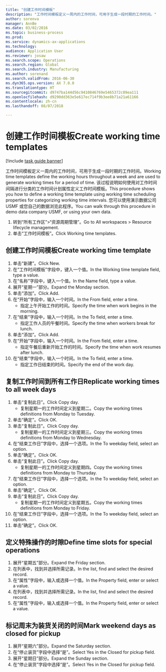 ```yaml
--- 
title: "创建工作时间模板"
description: "工作时间模板定义一周内的工作时间，可用于生成一段时期的工作时间。"
author: sorenva
manager: AnnBe
ms.date: 03/02/2016
ms.topic: business-process
ms.prod: 
ms.service: dynamics-ax-applications
ms.technology: 
audience: Application User
ms.reviewer: josaw
ms.search.scope: Operations
ms.search.region: Global
ms.search.industry: Manufacturing
ms.author: sorenand
ms.search.validFrom: 2016-06-30
ms.dyn365.ops.version: AX 7.0.0
ms.translationtype: HT
ms.sourcegitcommit: d9747ba144d56c9410846769e5465372c89ea111
ms.openlocfilehash: d9290dd363e5e617ec714f9b3ee8b71a21a61166
ms.contentlocale: zh-cn
ms.lasthandoff: 08/07/2018

---
```

# <a name="create-working-time-templates"></a><span data-ttu-id="37964-103">创建工作时间模板</span><span class="sxs-lookup"><span data-stu-id="37964-103">Create working time templates</span></span>

[!include [task guide banner](../../includes/task-guide-banner.md)]

<span data-ttu-id="37964-104">工作时间模板定义一周内的工作时间，可用于生成一段时期的工作时间。</span><span class="sxs-lookup"><span data-stu-id="37964-104">Working time templates define the working hours throughout a week and are used to generate working times for a period of time.</span></span> <span data-ttu-id="37964-105">该过程说明如何使用对工作时间间隔进行分类的工作时间计划属性定义工作时间模板。</span><span class="sxs-lookup"><span data-stu-id="37964-105">This procedure shows you how to define a working time template using working time scheduling properties for categorizing working time intervals.</span></span> <span data-ttu-id="37964-106">您可以使用演示数据公司 USMF 或您自己的数据浏览此程序。</span><span class="sxs-lookup"><span data-stu-id="37964-106">You can walk through this procedure in demo data company USMF, or using your own data.</span></span>

1. <span data-ttu-id="37964-107">转到“所有工作区”>“资源周期管理”。</span><span class="sxs-lookup"><span data-stu-id="37964-107">Go to All workspaces > Resource lifecycle management.</span></span>
2. <span data-ttu-id="37964-108">单击“工作时间模板”。</span><span class="sxs-lookup"><span data-stu-id="37964-108">Click Working time templates.</span></span>

## <a name="create-working-time-template"></a><span data-ttu-id="37964-109">创建工作时间模板</span><span class="sxs-lookup"><span data-stu-id="37964-109">Create working time template</span></span>
1. <span data-ttu-id="37964-110">单击“新建”。</span><span class="sxs-lookup"><span data-stu-id="37964-110">Click New.</span></span>
2. <span data-ttu-id="37964-111">在“工作时间模板”字段中，键入一个值。</span><span class="sxs-lookup"><span data-stu-id="37964-111">In the Working time template field, type a value.</span></span>
3. <span data-ttu-id="37964-112">在“名称”字段中，键入一个值。</span><span class="sxs-lookup"><span data-stu-id="37964-112">In the Name field, type a value.</span></span>
4. <span data-ttu-id="37964-113">展开“星期一”部分。</span><span class="sxs-lookup"><span data-stu-id="37964-113">Expand the Monday section.</span></span>
5. <span data-ttu-id="37964-114">单击“添加”。</span><span class="sxs-lookup"><span data-stu-id="37964-114">Click Add.</span></span>
6. <span data-ttu-id="37964-115">在“开始”字段中，输入一个时间。</span><span class="sxs-lookup"><span data-stu-id="37964-115">In the From field, enter a time.</span></span>
    * <span data-ttu-id="37964-116">指定上午开始工作的时间。</span><span class="sxs-lookup"><span data-stu-id="37964-116">Specify the time when work begins in the morning.</span></span>  
7. <span data-ttu-id="37964-117">在“结束”字段中，输入一个时间。</span><span class="sxs-lookup"><span data-stu-id="37964-117">In the To field, enter a time.</span></span>
    * <span data-ttu-id="37964-118">指定工作人员的午餐时间。</span><span class="sxs-lookup"><span data-stu-id="37964-118">Specify the time when workers break for lunch.</span></span>  
8. <span data-ttu-id="37964-119">单击“添加”。</span><span class="sxs-lookup"><span data-stu-id="37964-119">Click Add.</span></span>
9. <span data-ttu-id="37964-120">在“开始”字段中，输入一个时间。</span><span class="sxs-lookup"><span data-stu-id="37964-120">In the From field, enter a time.</span></span>
    * <span data-ttu-id="37964-121">指定午餐后重新开始工作的时间。</span><span class="sxs-lookup"><span data-stu-id="37964-121">Specify the time when work resumes after lunch.</span></span>  
10. <span data-ttu-id="37964-122">在“结束”字段中，输入一个时间。</span><span class="sxs-lookup"><span data-stu-id="37964-122">In the To field, enter a time.</span></span>
    * <span data-ttu-id="37964-123">指定工作日结束的时间。</span><span class="sxs-lookup"><span data-stu-id="37964-123">Specify the end of the work day.</span></span>  

## <a name="replicate-working-times-to-all-week-days"></a><span data-ttu-id="37964-124">复制工作时间到所有工作日</span><span class="sxs-lookup"><span data-stu-id="37964-124">Replicate working times to all week days</span></span>
1. <span data-ttu-id="37964-125">单击“复制此日”。</span><span class="sxs-lookup"><span data-stu-id="37964-125">Click Copy day.</span></span>
    * <span data-ttu-id="37964-126">复制星期一的工作时间定义到星期二。</span><span class="sxs-lookup"><span data-stu-id="37964-126">Copy the working times definitions from Monday to Tuesday.</span></span>  
2. <span data-ttu-id="37964-127">单击“确定”。</span><span class="sxs-lookup"><span data-stu-id="37964-127">Click OK.</span></span>
3. <span data-ttu-id="37964-128">单击“复制此日”。</span><span class="sxs-lookup"><span data-stu-id="37964-128">Click Copy day.</span></span>
    * <span data-ttu-id="37964-129">复制星期一的工作时间定义到星期三。</span><span class="sxs-lookup"><span data-stu-id="37964-129">Copy the working times definitions from Monday to Wednesday.</span></span>  
4. <span data-ttu-id="37964-130">在“结束工作日”字段中，选择一个选项。</span><span class="sxs-lookup"><span data-stu-id="37964-130">In the To weekday field, select an option.</span></span>
5. <span data-ttu-id="37964-131">单击“确定”。</span><span class="sxs-lookup"><span data-stu-id="37964-131">Click OK.</span></span>
6. <span data-ttu-id="37964-132">单击“复制此日”。</span><span class="sxs-lookup"><span data-stu-id="37964-132">Click Copy day.</span></span>
    * <span data-ttu-id="37964-133">复制星期一的工作时间定义到星期四。</span><span class="sxs-lookup"><span data-stu-id="37964-133">Copy the working times definitions from Monday to Thursday.</span></span>  
7. <span data-ttu-id="37964-134">在“结束工作日”字段中，选择一个选项。</span><span class="sxs-lookup"><span data-stu-id="37964-134">In the To weekday field, select an option.</span></span>
8. <span data-ttu-id="37964-135">单击“确定”。</span><span class="sxs-lookup"><span data-stu-id="37964-135">Click OK.</span></span>
9. <span data-ttu-id="37964-136">单击“复制此日”。</span><span class="sxs-lookup"><span data-stu-id="37964-136">Click Copy day.</span></span>
    * <span data-ttu-id="37964-137">复制星期一的工作时间定义到星期五。</span><span class="sxs-lookup"><span data-stu-id="37964-137">Copy the working times definitions from Monday to Friday.</span></span>  
10. <span data-ttu-id="37964-138">在“结束工作日”字段中，选择一个选项。</span><span class="sxs-lookup"><span data-stu-id="37964-138">In the To weekday field, select an option.</span></span>
11. <span data-ttu-id="37964-139">单击“确定”。</span><span class="sxs-lookup"><span data-stu-id="37964-139">Click OK.</span></span>

## <a name="define-time-slots-for-special-operations"></a><span data-ttu-id="37964-140">定义特殊操作的时隙</span><span class="sxs-lookup"><span data-stu-id="37964-140">Define time slots for special operations</span></span>
1. <span data-ttu-id="37964-141">展开“星期五”部分。</span><span class="sxs-lookup"><span data-stu-id="37964-141">Expand the Friday section.</span></span>
2. <span data-ttu-id="37964-142">在列表中，找到并选择所需记录。</span><span class="sxs-lookup"><span data-stu-id="37964-142">In the list, find and select the desired record.</span></span>
3. <span data-ttu-id="37964-143">在“属性”字段中，输入或选择一个值。</span><span class="sxs-lookup"><span data-stu-id="37964-143">In the Property field, enter or select a value.</span></span>
4. <span data-ttu-id="37964-144">在列表中，找到并选择所需记录。</span><span class="sxs-lookup"><span data-stu-id="37964-144">In the list, find and select the desired record.</span></span>
5. <span data-ttu-id="37964-145">在“属性”字段中，输入或选择一个值。</span><span class="sxs-lookup"><span data-stu-id="37964-145">In the Property field, enter or select a value.</span></span>

## <a name="mark-weekend-days-as-closed-for-pickup"></a><span data-ttu-id="37964-146">标记周末为装货关闭的时间</span><span class="sxs-lookup"><span data-stu-id="37964-146">Mark weekend days as closed for pickup</span></span>
1. <span data-ttu-id="37964-147">展开“星期六”部分。</span><span class="sxs-lookup"><span data-stu-id="37964-147">Expand the Saturday section.</span></span>
2. <span data-ttu-id="37964-148">在“停止装货”字段中选择“是”。</span><span class="sxs-lookup"><span data-stu-id="37964-148">Select Yes in the Closed for pickup field.</span></span>
3. <span data-ttu-id="37964-149">展开“星期日”部分。</span><span class="sxs-lookup"><span data-stu-id="37964-149">Expand the Sunday section.</span></span>
4. <span data-ttu-id="37964-150">在“停止装货”字段中选择“是”。</span><span class="sxs-lookup"><span data-stu-id="37964-150">Select Yes in the Closed for pickup field.</span></span>


